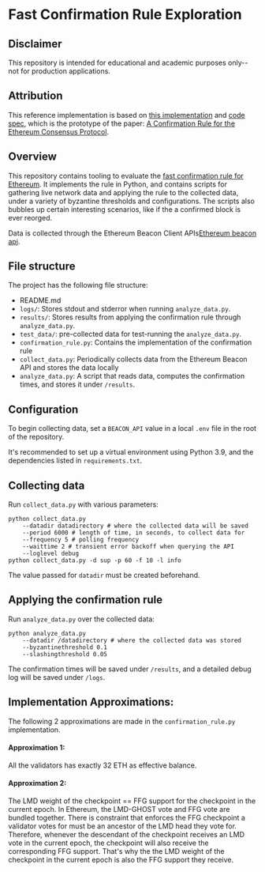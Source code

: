 # Fast Confirmation Rule Exploration

## Disclaimer

This repository is intended for educational and academic purposes only--not for production applications.

## Attribution

This reference implementation is based on [this implementation](https://gist.github.com/adiasg/4150de36181fd0f4b2351bef7b138893?ref=adiasg.me) and [code spec](https://github.com/ethereum/consensus-specs/pull/3339), which is the prototype of the paper: [A Confirmation Rule for the Ethereum Consensus Protocol](https://arxiv.org/pdf/2405.00549).

## Overview

This repository contains tooling to evaluate the [fast confirmation rule for Ethereum](https://arxiv.org/pdf/2405.00549). It implements the rule in Python, and contains scripts for gathering live network data and applying the rule to the collected data, under a variety of byzantine thresholds and configurations. The scripts also bubbles up certain interesting scenarios, like if the a confirmed block is ever reorged. 

Data is collected through the Ethereum Beacon Client APIs[Ethereum beacon api](https://ethereum.github.io/beacon-APIs/).

## File structure

The project has the following file structure:
- README.md 
- `logs/`: Stores stdout and stderror when running ``analyze_data.py``.
- `results/`: Stores results from applying the confirmation rule through ``analyze_data.py``.
- `test_data/`: pre-collected data for test-running the ``analyze_data.py``.
- `confirmation_rule.py`: Contains the implementation of the confirmation rule
- `collect_data.py`: Periodically collects data from the Ethereum Beacon API and stores the data locally
- `analyze_data.py`: A script that reads data, computes the confirmation times, and stores it under ``/results``.

## Configuration 

To begin collecting data, set a `BEACON_API` value in a local `.env` file in the root of the repository. 

It's recommended to set up a virtual environment using Python 3.9, and the dependencies listed in ``requirements.txt``.

## Collecting data 

Run `collect_data.py` with various parameters:

```
python collect_data.py 
    --datadir datadirectory # where the collected data will be saved
    --period 6000 # length of time, in seconds, to collect data for
    --frequency 5 # polling frequency
    --waittime 2 # transient error backoff when querying the API
    --loglevel debug 
python collect_data.py -d sup -p 60 -f 10 -l info   
```

The value passed for `datadir` must be created beforehand. 

## Applying the confirmation rule 

Run `analyze_data.py` over the collected data:

```
python analyze_data.py
    --datadir /datadirectory # where the collected data was stored 
    --byzantinethreshold 0.1
    --slashingthreshold 0.05 
```

The confirmation times will be saved under ``/results``, and a detailed debug log will be saved under ``/logs``.

## Implementation Approximations:

The following 2 approximations are made in the `confirmation_rule.py` implementation.

#### Approximation 1:
All the validators has exactly 32 ETH as effective balance. 

#### Approximation 2:
The LMD weight of the checkpoint == FFG support for the checkpoint in the current epoch.
In Ethereum, the LMD-GHOST vote and FFG vote are bundled together. There is constraint that enforces the FFG checkpoint a validator votes for must be an ancestor of the LMD head they vote for. Therefore, whenever the descendant of the checkpoint receives an LMD vote in the current epoch, the checkpoint will also receive the corresponding FFG support. That's why the the LMD weight of the checkpoint in the current epoch is also the FFG support they receive.

